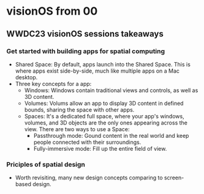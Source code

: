 # visionOS from 00

## WWDC23 visionOS sessions takeaways

### Get started with building apps for spatial computing

- Shared Space: By default, apps launch into the Shared Space. This is where apps exist side-by-side, much like multiple apps on a Mac desktop.
- Three key concepts for a app:
  - Windows: Windows contain traditional views and controls, as well as 3D content.
  - Volumes: Volums allow an app to display 3D content in defined bounds, sharing the space with other apps.
  - Spaces: It's a dedicated full space, where your app's windows, volumes, and 3D objects are the only ones appearing across the view. There are two ways to use a Space:
    - Passthrough mode: Gound content in the real world and keep people connected with their surroundings.
    - Fully-immersive mode: Fill up the entire field of view.

### Priciples of spatial design
- Worth revisiting, many new design concepts comparing to screen-based design.



